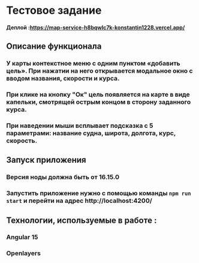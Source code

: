 # Тестовое задание  
#### Деплой :https://map-service-h8bqwlc7k-konstantin1228.vercel.app/

## Описание функционала
### У карты контекстное меню с одним пунктом «добавить цель». При нажатии на него открывается модальное окно с вводом названия, скорости и курса.
### При клике на кнопку "Ок" цель появляется на карте в виде капельки, смотрящей острым концом в сторону заданного курса.
### При наведении мыши всплывает подсказка с 5 параметрами: название судна, широта, долгота, курс, скорость.

## Запуск приложения
### Версия ноды должна быть от 16.15.0
### Запустить приложение нужно с помощью команды `npm run start` и перейти на адрес http://localhost:4200/

## Технологии, используемые в работе :
### Angular 15
### Openlayers
